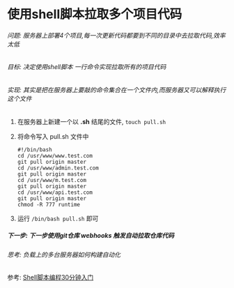  #  使用shell脚本拉取多个项目代码
 
###### 问题: 服务器上部署4个项目,每一次更新代码都要到不同的目录中去拉取代码,效率太低

###### 目标: 决定使用shell脚本 一行命令实现拉取所有的项目代码

###### 实现: 其实是把在服务器上要敲的命令集合在一个文件内,而服务器又可以解释执行这个文件

1. 在服务器上新建一个以 **.sh** 结尾的文件, `touch pull.sh` 

2. 将命令写入 pull.sh 文件中

    ```
    #!/bin/bash
    cd /usr/www/www.test.com
    git pull origin master
    cd /usr/www/admin.test.com
    git pull origin master
    cd /usr/www/m.test.com
    git pull origin master
    cd /usr/www/api.test.com
    git pull origin master
    chmod -R 777 runtime
    ```

3. 运行 `/bin/bash pull.sh` 即可

##### 下一步: 下一步使用git仓库 webhooks 触发自动拉取仓库代码
###### 思考: 负载上的多台服务器如何构建自动化


参考:
[Shell脚本编程30分钟入门](https://github.com/qinjx/30min_guides/blob/master/shell.md)


